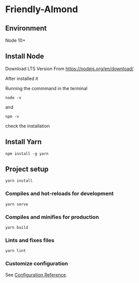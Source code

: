# Friendly-Almond

## Environment

Node 10+

## Install Node

Download LTS Version From https://nodejs.org/en/download/

After installed it

Running the commmand in the terminal

```
node -v
```

and

```
npm -v
```

check the installation

## Install Yarn

```
npm install -g yarn
```

## Project setup

```
yarn install
```

### Compiles and hot-reloads for development

```
yarn serve
```

### Compiles and minifies for production

```
yarn build
```

### Lints and fixes files

```
yarn lint
```

### Customize configuration

See [Configuration Reference](https://cli.vuejs.org/config/).
